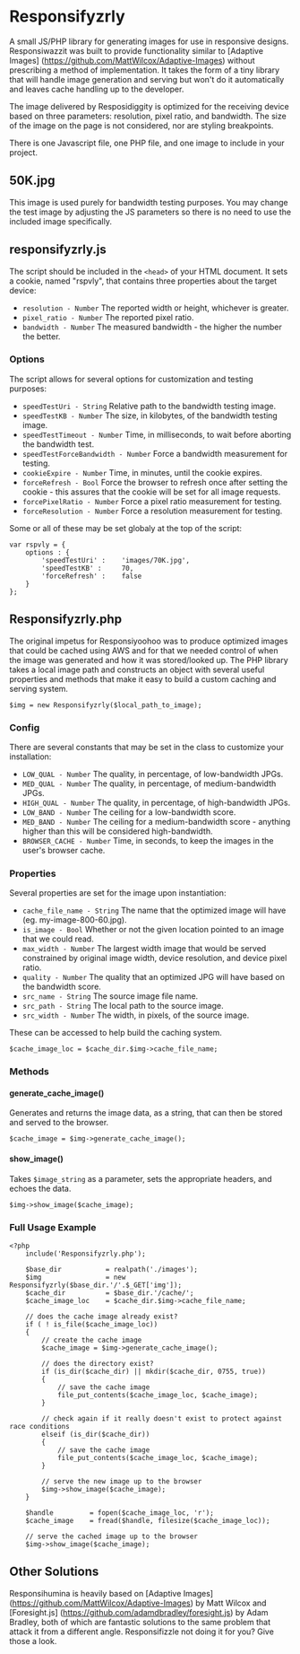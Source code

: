 # Responsifyzrly

A small JS/PHP library for generating images for use in responsive designs. Responsiwazzit was built to provide functionality similar to [Adaptive Images] (https://github.com/MattWilcox/Adaptive-Images) without prescribing a method of implementation. It takes the form of a tiny library that will handle image generation and serving but won't do it automatically and leaves cache handling up to the developer.

The image delivered by Resposidiggity is optimized for the receiving device based on three parameters: resolution, pixel ratio, and bandwidth. The size of the image on the page is not considered, nor are styling breakpoints.

There is one Javascript file, one PHP file, and one image to include in your project.

## 50K.jpg

This image is used purely for bandwidth testing purposes. You may change the test image by adjusting the JS parameters so there is no need to use the included image specifically.

## responsifyzrly.js

The script should be included in the `<head>` of your HTML document. It sets a cookie, named "rspvly", that contains three properties about the target device:

* `resolution - Number` 	The reported width or height, whichever is greater. 
* `pixel_ratio - Number` 	The reported pixel ratio.
* `bandwidth - Number` 		The measured bandwidth - the higher the number the better.

### Options

The script allows for several options for customization and testing purposes:

* `speedTestUri - String` 				Relative path to the bandwidth testing image.
* `speedTestKB - Number` 				The size, in kilobytes, of the bandwidth testing image.
* `speedTestTimeout - Number` 			Time, in milliseconds, to wait before aborting the bandwidth test.
* `speedTestForceBandwidth - Number` 	Force a bandwidth measurement for testing.
* `cookieExpire - Number` 				Time, in minutes, until the cookie expires.
* `forceRefresh - Bool` 				Force the browser to refresh once after setting the cookie - this assures that the cookie will be set for all image requests.
* `forcePixelRatio - Number` 			Force a pixel ratio measurement for testing.
* `forceResolution - Number` 			Force a resolution measurement for testing.

Some or all of these may be set globaly at the top of the script:

```
var rspvly = {
	options : {
		'speedTestUri' : 	'images/70K.jpg',
		'speedTestKB' : 	70,
		'forceRefresh' : 	false
	}
};
```

## Responsifyzrly.php

The original impetus for Responsiyoohoo was to produce optimized images that could be cached using AWS and for that we needed control of when the image was generated and how it was stored/looked up. The PHP library takes a local image path and constructs an object with several useful properties and methods that make it easy to build a custom caching and serving system.

```
$img = new Responsifyzrly($local_path_to_image);
```

### Config

There are several constants that may be set in the class to customize your installation:

* `LOW_QUAL - Number` 		The quality, in percentage, of low-bandwidth JPGs.
* `MED_QUAL - Number` 		The quality, in percentage, of medium-bandwidth JPGs.
* `HIGH_QUAL - Number` 		The quality, in percentage, of high-bandwidth JPGs.
* `LOW_BAND - Number` 		The ceiling for a low-bandwidth score.
* `MED_BAND - Number` 		The ceiling for a medium-bandwidth score - anything higher than this will be considered high-bandwidth.
* `BROWSER_CACHE - Number` 	Time, in seconds, to keep the images in the user's browser cache.

### Properties

Several properties are set for the image upon instantiation:

* `cache_file_name - String` 	The name that the optimized image will have (eg. my-image-800-60.jpg).
* `is_image - Bool` 			Whether or not the given location pointed to an image that we could read.
* `max_width - Number` 			The largest width image that would be served constrained by original image width, device resolution, and device pixel ratio.
* `quality - Number` 			The quality that an optimized JPG will have based on the bandwidth score.
* `src_name - String` 			The source image file name.
* `src_path - String`			The local path to the source image.
* `src_width - Number` 			The width, in pixels, of the source image.

These can be accessed to help build the caching system.

```
$cache_image_loc = $cache_dir.$img->cache_file_name;
```

### Methods

#### generate_cache_image()

Generates and returns the image data, as a string, that can then be stored and served to the browser.

```
$cache_image = $img->generate_cache_image();
```

#### show_image()

Takes `$image_string` as a parameter, sets the appropriate headers, and echoes the data.

```
$img->show_image($cache_image);
```

### Full Usage Example

```
<?php
	include('Responsifyzrly.php');

	$base_dir			= realpath('./images');
	$img 				= new Responsifyzrly($base_dir.'/'.$_GET['img']);
	$cache_dir 			= $base_dir.'/cache/';
	$cache_image_loc 	= $cache_dir.$img->cache_file_name;

	// does the cache image already exist?
	if ( ! is_file($cache_image_loc))
	{
		// create the cache image
		$cache_image = $img->generate_cache_image();

		// does the directory exist?
		if (is_dir($cache_dir) || mkdir($cache_dir, 0755, true)) 
		{ 
			// save the cache image
			file_put_contents($cache_image_loc, $cache_image);
		}

		// check again if it really doesn't exist to protect against race conditions
		elseif (is_dir($cache_dir)) 
		{
			// save the cache image
			file_put_contents($cache_image_loc, $cache_image);
		}

		// serve the new image up to the browser
		$img->show_image($cache_image);
	}

	$handle 		= fopen($cache_image_loc, 'r');
	$cache_image 	= fread($handle, filesize($cache_image_loc));
	
	// serve the cached image up to the browser
	$img->show_image($cache_image);
```

## Other Solutions

Responsihumina is heavily based on [Adaptive Images] (https://github.com/MattWilcox/Adaptive-Images) by Matt Wilcox and [Foresight.js] (https://github.com/adamdbradley/foresight.js) by Adam Bradley, both of which are fantastic solutions to the same problem that attack it from a different angle. Responsifizzle not doing it for you? Give those a look.